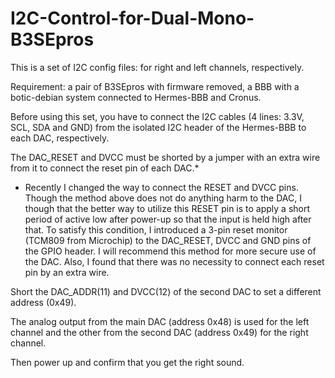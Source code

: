 # I2C-Control-for-Dual-Mono-B3SEpros

This is a set of I2C config files: for right and left channels, respectively.

Requirement: a pair of B3SEpros with firmware removed, a BBB with a botic-debian system connected to Hermes-BBB and Cronus.

Before using this set, you have to connect the I2C cables (4 lines: 3.3V, SCL, SDA and GND) from the isolated I2C header of the Hermes-BBB to each DAC, respectively.

The DAC_RESET and DVCC must be shorted by a jumper with an extra wire from it to connect the reset pin of each DAC.*

  * Recently I changed the way to connect the RESET and DVCC pins. Though the method above does not do anything harm to the DAC, I though that the better way to utilize this RESET pin is to apply a short period of active low after power-up so that the input is held high after that. To satisfy this condition, I introduced a 3-pin reset monitor (TCM809 from Microchip) to the DAC_RESET, DVCC and GND pins of the GPIO header. I will recommend this method for more secure use of the DAC. Also, I found that there was no necessity to connect each reset pin by an extra wire.

Short the DAC_ADDR(11) and DVCC(12) of the second DAC to set a different address (0x49).

The analog output from the main DAC (address 0x48) is used for the left channel and the other from the second DAC (address 0x49) for the right channel.

Then power up and confirm that you get the right sound.
